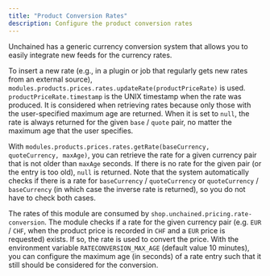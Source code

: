 ```yaml
---
title: "Product Conversion Rates"
description: Configure the product conversion rates
---
```


Unchained has a generic currency conversion system that allows you to easily integrate new feeds for the currency rates.

To insert a new rate (e.g., in a plugin or job that regularly gets new rates from an external source), `modules.products.prices.rates.updateRate(productPriceRate)` is used.
`productPriceRate.timestamp` is the UNIX timestamp when the rate was produced. It is considered when retrieving rates because only those with the user-specified maximum age are returned. When it is set to `null`, the rate is always returned for the given `base` / `quote` pair, no matter the maximum age that the user specifies.

With `modules.products.prices.rates.getRate(baseCurrency, quoteCurrency, maxAge)`, you can retrieve the rate for a given currency pair that is not older than `maxAge` seconds.
If there is no rate for the given pair (or the entry is too old), `null` is returned.
Note that the system automatically checks if there is a rate for `baseCurrency` / `quoteCurrency` or `quoteCurrency` / `baseCurrency` (in which case the inverse rate is returned), so you do not have to check both cases.

The rates of this module are consumed by `shop.unchained.pricing.rate-conversion`. The module checks if a rate for the given currency pair (e.g. `EUR` / `CHF`, when the product price is recorded in `CHF` and a `EUR` price is requested) exists. If so, the rate is used to convert the price. With the environment variable `RATECONVERSION_MAX_AGE` (default value 10 minutes), you can configure the maximum age (in seconds) of a rate entry such that it still should be considered for the conversion.